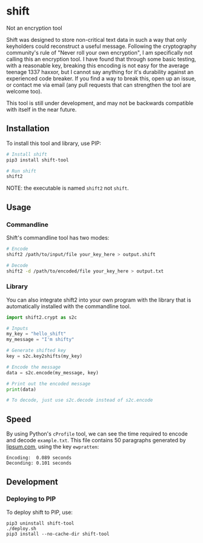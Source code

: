 # shift
Not an encryption tool

Shift was designed to store non-critical text data in such a way that only keyholders could reconstruct a useful message. Following the cryptography community's rule of "Never roll your own encryption", I am specifically not calling this an encryption tool. 
I have found that through some basic testing, with a reasonable key, breaking this encoding is not easy for the average teenage 1337 haxxor, but I cannot say anything for it's durability against an experienced code breaker. If you find a way to break this, open up an issue, or contact me via email (any pull requests that can strengthen the tool are welcome too).

This tool is still under development, and may not be backwards compatible with itself in the near future. 

## Installation
To install this tool and library, use PIP:
```sh
# Install shift
pip3 install shift-tool

# Run shift
shift2
```

NOTE: the executable is named `shift2` not `shift`.

## Usage

### Commandline
Shift's commandline tool has two modes:
```sh
# Encode
shift2 /path/to/input/file your_key_here > output.shift

# Decode
shift2 -d /path/to/encoded/file your_key_here > output.txt
```

### Library
You can also integrate shift2 into your own program with the library that is automatically installed with the commandline tool.

```python
import shift2.crypt as s2c

# Inputs
my_key = "hello_shift"
my_message = "I'm shifty"

# Generate shifted key
key = s2c.key2shifts(my_key)

# Encode the message
data = s2c.encode(my_message, key)

# Print out the encoded message
print(data)

# To decode, just use s2c.decode instead of s2c.encode
```

## Speed
By using Python's `cProfile` tool, we can see the time required to encode and decode `example.txt`. This file contains 50 paragraphs generated by [lipsum.com](https://www.lipsum.com), using the key `ewpratten`:
```
Encoding:  0.089 seconds 
Deconding: 0.101 seconds
```

## Development
### Deploying to PIP
To deploy shift to PIP, use:
```
pip3 uninstall shift-tool
./deploy.sh
pip3 install --no-cache-dir shift-tool
```